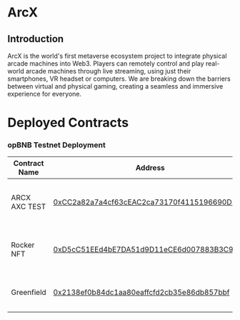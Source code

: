 # ArcX

## Introduction
ArcX is the world's first metaverse ecosystem project to integrate physical arcade machines into Web3. Players can remotely control and play real-world arcade machines through live streaming, using just their smartphones, VR headset or computers. We are breaking down the barriers between virtual and physical gaming, creating a seamless and immersive experience for everyone.


# Deployed Contracts

### opBNB Testnet Deployment

| Contract Name | Address                                    | Purpose                                   |
|---------------|--------------------------------------------|-------------------------------------------|
| ARCX AXC TEST | [0xCC2a82a7a4cf63cEAC2ca73170f4115196690D83](https://opbnb-testnet.bscscan.com/address/0xCC2a82a7a4cf63cEAC2ca73170f4115196690D83) | ERC-20 contract for use as our test token.|
| Rocker NFT    | [0xD5cC51EEd4bE7DA51d9D11eCE6d007883B3C93EA](https://opbnb-testnet.bscscan.com/address/0xD5cC51EEd4bE7DA51d9D11eCE6d007883B3C93EA) | BEP-721 contract for minting NFTs.        |
| Greenfield    | [0x2138ef0b84dc1aa80eaffcfd2cb35e86db857bbf](https://testnet.greenfieldscan.com/account/0x2138ef0b84dc1aa80eaffcfd2cb35e86db857bbf) | This is Greenfield contract addresses     |
